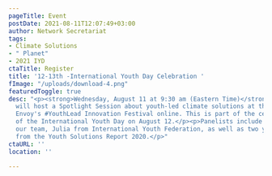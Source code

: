 ```yaml
---
pageTitle: Event
postDate: 2021-08-11T12:07:49+03:00
author: Network Secretariat
tags:
- Climate Solutions
- " Planet"
- 2021 IYD
ctaTitle: Register
title: '12-13th -International Youth Day Celebration '
fImage: "/uploads/download-4.png"
featuredToggle: true
desc: "<p><strong>Wednesday, August 11 at 9:30 am (Eastern Time)</strong>, SDSN Youth
  will host a Spotlight Session about youth-led climate solutions at the UN Youth
  Envoy's #YouthLead Innovation Festival online. This is part of the celebration ahead
  of the International Youth Day on August 12.</p><p>Panelists include Brighton from
  our team, Julia from International Youth Federation, as well as two youth innovators
  from the Youth Solutions Report 2020.</p>"
ctaURL: ''
location: ''

---
```

